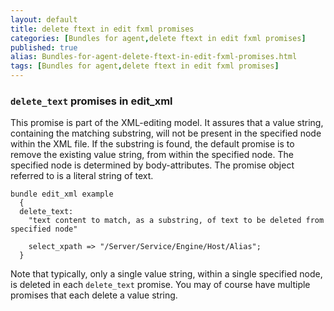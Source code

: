 ```yaml
---
layout: default
title: delete ftext in edit fxml promises
categories: [Bundles for agent,delete ftext in edit fxml promises]
published: true
alias: Bundles-for-agent-delete-ftext-in-edit-fxml-promises.html
tags: [Bundles for agent,delete ftext in edit fxml promises]
---
```


### `delete_text` promises in edit\_xml

  

This promise is part of the XML-editing model. It assures that a value
string, containing the matching substring, will not be present in the
specified node within the XML file. If the substring is found, the
default promise is to remove the existing value string, from within the
specified node. The specified node is determined by body-attributes. The
promise object referred to is a literal string of text.

  

```cf3
bundle edit_xml example
  {
  delete_text:
    "text content to match, as a substring, of text to be deleted from specified node"

    select_xpath => "/Server/Service/Engine/Host/Alias";
  }
```

  

Note that typically, only a single value string, within a single
specified node, is deleted in each `delete_text` promise. You may of
course have multiple promises that each delete a value string.
